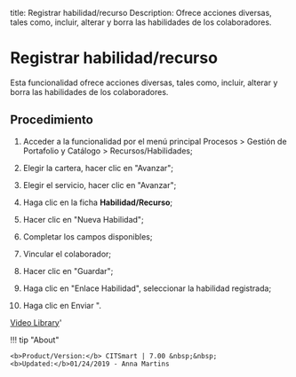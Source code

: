 title: Registrar habilidad/recurso
Description: Ofrece acciones diversas, tales como, incluir, alterar y borra las habilidades de los colaboradores.
# Registrar habilidad/recurso


Esta funcionalidad ofrece acciones diversas, tales como, incluir, alterar y
borra las habilidades de los colaboradores.

Procedimiento
-----------------

1.  Acceder a la funcionalidad por el menú principal Procesos \> Gestión de
    Portafolio y Catálogo \> Recursos/Habilidades;

2.  Elegir la cartera, hacer clic en "Avanzar";

3.  Elegir el servicio, hacer clic en "Avanzar";

4.  Haga clic en la ficha **Habilidad/Recurso**;

5.  Hacer clic en "Nueva Habilidad";

6.  Completar los campos disponibles;

7.  Vincular el colaborador;

8.  Hacer clic en "Guardar";

9.  Haga clic en "Enlace Habilidad", seleccionar la habilidad registrada;

10. Haga clic en Enviar ".




<i class='fa fa-youtube-play  fa-2x' style='color:#97ce17;vertical-align: middle;'> </i> [Video Library](https://www.youtube.com/playlist?list=PLB5qK2uzf2ROUXdrTeH-_n6tXmG4oPtoz)'

!!! tip "About"

    <b>Product/Version:</b> CITSmart | 7.00 &nbsp;&nbsp;
    <b>Updated:</b>01/24/2019 - Anna Martins

